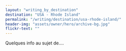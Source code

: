 ```yaml
---
layout: "writing_by_destination"
destination: "USA - Rhode Island"
permalink: "/writing/destination/usa-rhode-island/"
header-img: "assets/owner/hero/archive-bg.jpg"
flickr-text: ""
---
```


Quelques info au sujet de....